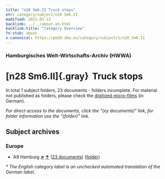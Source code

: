 ```yaml
---
title: "n28 Sm6.II Truck stops"
etr: category/subject/n28 Sm6.II
modified: 2021-03-13
backlink: ../../about.en.html
backlink-title: "Category Overview"
fn-stub: about
x-canonical: https://pm20.zbw.eu/category/subject/s/n28_Sm6.II
---
```


### Hamburgisches Welt-Wirtschafts-Archiv (HWWA)
# [n28 Sm6.II]{.gray}&#8201; Truck stops&#160; 





In total 1 subject folders, 23 documents - folders incomplete.
For material not published as folders, please check the [digitized micro-films](/film/h1_sh.de.html) (in German).

_For direct access to the documents, click the "(xy documents)" link, for folder information use the "(folder)" link._

## Subject archives



### Europe

- A9 Hamburg [**&nearr;**](../../../geo/i/140905/about.en.html "Hamburg (all folders)") [**&uarr;**](../../../geo/about.en.html#A9 "Country category system") (<a href="https://pm20.zbw.eu/dfgview/sh/140905,197821" title="about: Hamburg : Truck stops" target="_blank">23 documents</a>) ([folder](../../../../folder/sh/1409xx/140905/1978xx/197821/about.en.html))


_* The English category label is an unchecked automated translation of the German label._

